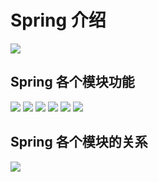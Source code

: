 # Spring 介绍

![](https://varg-my-images.oss-cn-beijing.aliyuncs.com/img/20220407230008.png)

## Spring 各个模块功能

![](https://varg-my-images.oss-cn-beijing.aliyuncs.com/img/20220407230544.png)
![](https://varg-my-images.oss-cn-beijing.aliyuncs.com/img/20220407230559.png)
![](https://varg-my-images.oss-cn-beijing.aliyuncs.com/img/20220407230613.png)
![](https://varg-my-images.oss-cn-beijing.aliyuncs.com/img/20220407230625.png)
![](https://varg-my-images.oss-cn-beijing.aliyuncs.com/img/20220407230639.png)
![](https://varg-my-images.oss-cn-beijing.aliyuncs.com/img/20220407230710.png)

## Spring 各个模块的关系

![](https://varg-my-images.oss-cn-beijing.aliyuncs.com/img/20220407230726.png)
